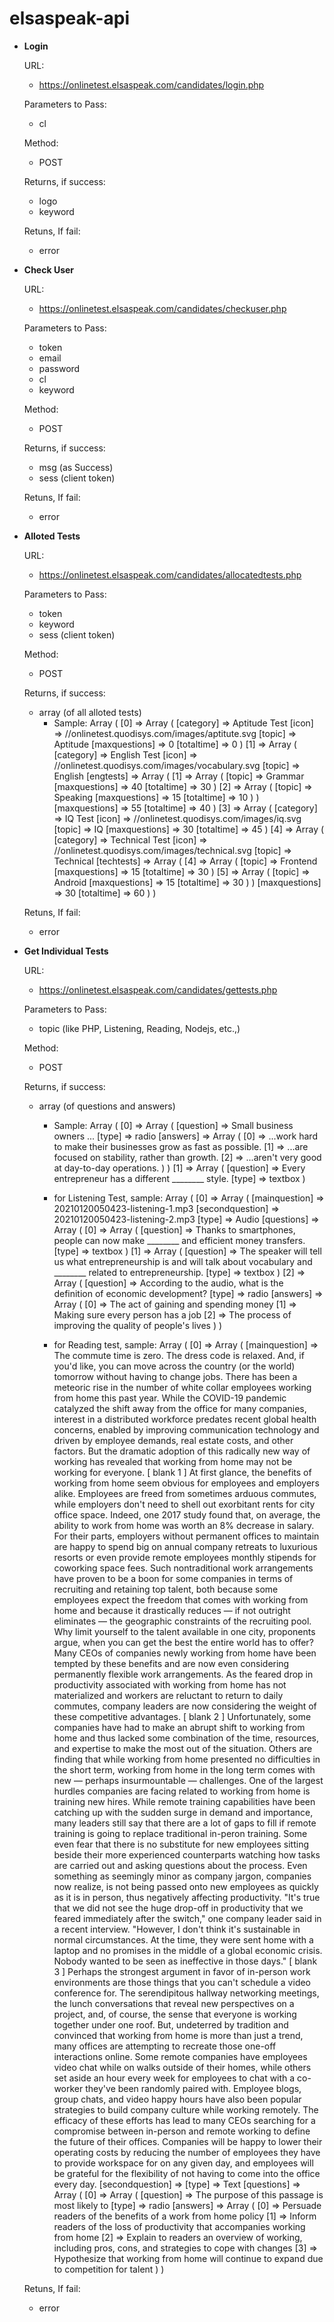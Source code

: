# elsaspeak-api

* **Login**

	URL:
	* https://onlinetest.elsaspeak.com/candidates/login.php

	Parameters to Pass:
	* cl

	Method:
	* POST

	Returns, if success:
	* logo
	* keyword

	Retuns, If fail:
	* error

* **Check User**

	URL:
	* https://onlinetest.elsaspeak.com/candidates/checkuser.php

	Parameters to Pass:
	* token
	* email
	* password
	* cl
	* keyword

	Method:
	* POST

	Returns, if success:
	* msg (as Success)
	* sess (client token)

	Retuns, If fail:
	* error

* **Alloted Tests**

	URL:
	* https://onlinetest.elsaspeak.com/candidates/allocatedtests.php

	Parameters to Pass:
	* token
	* keyword
	* sess (client token)

	Method:
	* POST

	Returns, if success:
	* array (of all alloted tests)
		* Sample: 
		Array
(
    [0] => Array
        (
            [category] => Aptitude Test
            [icon] => //onlinetest.quodisys.com/images/aptitute.svg
            [topic] => Aptitude
            [maxquestions] => 0
            [totaltime] => 0
        )
    [1] => Array
        (
            [category] => English Test
            [icon] => //onlinetest.quodisys.com/images/vocabulary.svg
            [topic] => English
            [engtests] => Array
                (
                    [1] => Array
                        (
                            [topic] => Grammar
                            [maxquestions] => 40
                            [totaltime] => 30
                        )
                    [2] => Array
                        (
                            [topic] => Speaking
                            [maxquestions] => 15
                            [totaltime] => 10
                        )
                )
            [maxquestions] => 55
            [totaltime] => 40
        )
    [3] => Array
        (
            [category] => IQ Test
            [icon] => //onlinetest.quodisys.com/images/iq.svg
            [topic] => IQ
            [maxquestions] => 30
            [totaltime] => 45
        )
    [4] => Array
        (
            [category] => Technical Test
            [icon] => //onlinetest.quodisys.com/images/technical.svg
            [topic] => Technical
            [techtests] => Array
                (
                    [4] => Array
                        (
                            [topic] => Frontend
                            [maxquestions] => 15
                            [totaltime] => 30
                        )
                    [5] => Array
                        (
                            [topic] => Android
                            [maxquestions] => 15
                            [totaltime] => 30
                        )
                )
            [maxquestions] => 30
            [totaltime] => 60
        )
)

	Retuns, If fail:
	* error

* **Get Individual Tests**

	URL:
	* https://onlinetest.elsaspeak.com/candidates/gettests.php

	Parameters to Pass:
	* topic (like PHP, Listening, Reading, Nodejs, etc.,)

	Method:
	* POST

	Returns, if success:
	* array (of questions and answers)
		* Sample: 
		Array
(
    [0] => Array
        (
            [question] => Small business owners ...
            [type] => radio
            [answers] => Array
                (
                    [0] => ...work hard to make their businesses grow as fast as possible.
                    [1] => ...are focused on stability, rather than growth.
                    [2] => ...aren't very good at day-to-day operations.
                )
        )
    [1] => Array
        (
            [question] => Every entrepreneur has a different ________ style.
            [type] => textbox
        )
	
		* for Listening Test, sample: Array
(
    [0] => Array
        (
            [mainquestion] => 20210120050423-listening-1.mp3
            [secondquestion] => 20210120050423-listening-2.mp3
            [type] => Audio
            [questions] => Array
                (
                    [0] => Array
                        (
                            [question] => Thanks to smartphones, people can now make ________ and efficient money transfers.
                            [type] => textbox
                        )
                    [1] => Array
                        (
                            [question] => The speaker will tell us what entrepreneurship is and will talk about vocabulary and ________ related to entrepreneurship.
                            [type] => textbox
                        )
                    [2] => Array
                        (
                            [question] => According to the audio, what is the definition of economic development?
                            [type] => radio
                            [answers] => Array
                                (
                                    [0] => The act of gaining and spending money
                                    [1] => Making sure every person has a job
                                    [2] => The process of improving the quality of people's lives
                                )
                        )

		* for Reading test, sample: Array
(
    [0] => Array
        (
            [mainquestion] => The commute time is zero. The dress code is relaxed. And, if you'd like, you can move across the country (or the world) tomorrow without having to change jobs.
There has been a meteoric rise in the number of white collar employees working from home this past year. While the COVID-19 pandemic catalyzed the shift away from the office for many companies, interest in a distributed workforce predates recent global health concerns, enabled by improving communication technology and driven by employee demands, real estate costs, and other factors. But the dramatic adoption of this radically new way of working has revealed that working from home may not be working for everyone.
[     blank 1     ]
At first glance, the benefits of working from home seem obvious for employees and employers alike. Employees are freed from sometimes arduous commutes, while employers don't need to shell out exorbitant rents for city office space. Indeed, one 2017 study found that, on average, the ability to work from home was worth an 8% decrease in salary. For their parts, employers without permanent offices to maintain are happy to spend big on annual company retreats to luxurious resorts or even provide remote employees monthly stipends for coworking space fees.
Such nontraditional work arrangements have proven to be a boon for some companies in terms of recruiting and retaining top talent, both because some employees expect the freedom that comes with working from home and because it drastically reduces — if not outright eliminates — the geographic constraints of the recruiting pool. Why limit yourself to the talent available in one city, proponents argue, when you can get the best the entire world has to offer?
Many CEOs of companies newly working from home have been tempted by these benefits and are now even considering permanently flexible work arrangements. As the feared drop in productivity associated with working from home has not materialized and workers are reluctant to return to daily commutes, company leaders are now considering the weight of these competitive advantages.
[     blank 2     ]
Unfortunately, some companies have had to make an abrupt shift to working from home and thus lacked some combination of the time, resources, and expertise to make the most out of the situation. Others are finding that while working from home presented no difficulties in the short term, working from home in the long term comes with new — perhaps insurmountable — challenges.
One of the largest hurdles companies are facing related to working from home is training new hires. While remote training capabilities have been catching up with the sudden surge in demand and importance, many leaders still say that there are a lot of gaps to fill if remote training is going to replace traditional in-peron training. Some even fear that there is no substitute for new employees sitting beside their more experienced counterparts watching how tasks are carried out and asking questions about the process. Even something as seemingly minor as company jargon, companies now realize, is not being passed onto new employees as quickly as it is in person, thus negatively affecting productivity.
"It's true that we did not see the huge drop-off in productivity that we feared immediately after the switch," one company leader said in a recent interview. "However, I don't think it's sustainable in normal circumstances. At the time, they were sent home with a laptop and no promises in the middle of a global economic crisis. Nobody wanted to be seen as ineffective in those days." 
[     blank 3     ]
Perhaps the strongest argument in favor of in-person work environments are those things that you can't schedule a video conference for. The serendipitous hallway networking meetings, the lunch conversations that reveal new perspectives on a project, and, of course, the sense that everyone is working together under one roof.
But, undeterred by tradition and convinced that working from home is more than just a trend, many offices are attempting to recreate those one-off interactions online. Some remote companies have employees video chat while on walks outside of their homes, while others set aside an hour every week for employees to chat with a co-worker they've been randomly paired with. Employee blogs, group chats, and video happy hours have also been popular strategies to build company culture while working remotely.
The efficacy of these efforts has lead to many CEOs searching for a compromise between in-person and remote working to define the future of their offices. Companies will be happy to lower their operating costs by reducing the number of employees they have to provide workspace for on any given day, and employees will be grateful for the flexibility of not having to come into the office every day. 
            [secondquestion] => 
            [type] => Text
            [questions] => Array
                (
                    [0] => Array
                        (
                            [question] => The purpose of this passage is most likely to
                            [type] => radio
                            [answers] => Array
                                (
                                    [0] => Persuade readers of the benefits of a work from home policy
                                    [1] => Inform readers of the loss of productivity that accompanies working from home
                                    [2] => Explain to readers an overview of working, including pros, cons, and strategies to cope with changes
                                    [3] => Hypothesize that working from home will continue to expand due to competition for talent
                                )
                        )

	Retuns, If fail:
	* error

